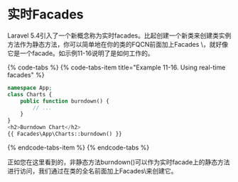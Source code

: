 # 实时Facades

Laravel 5.4引入了一个新概念称为实时facades。比起创建一个新类来创建类实例方法作为静态方法，你可以简单地在你的类的FQCN前面加上Facades \，就好像它是一个facade。如示例11-16说明了是如何工作的。

{% code-tabs %}
{% code-tabs-item title="Example 11-16. Using real-time facades" %}
```php
namespace App;
class Charts {
    public function burndown() {
        // ...
    } 
}
<h2>Burndown Chart</h2>
{{ Facades\App\Charts::burndown() }}
```
{% endcode-tabs-item %}
{% endcode-tabs %}

正如您在这里看到的，非静态方法burndown\(\)可以作为实时facade上的静态方法进行访问，我们通过在类的全名前面加上Facades\来创建它。

